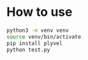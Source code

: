 # How to use

```sh
python3 -m venv venv
source venv/bin/activate
pip install plyvel
python test.py
```
